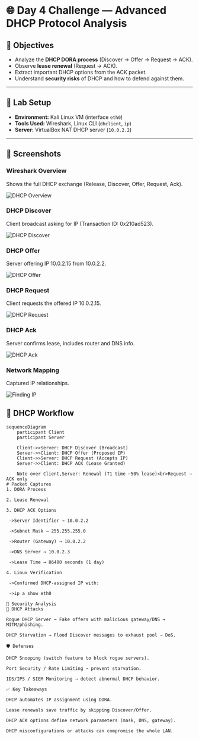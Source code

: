 # 🌐 Day 4 Challenge — Advanced DHCP Protocol Analysis

## 🎯 Objectives
- Analyze the **DHCP DORA process** (Discover → Offer → Request → ACK).  
- Observe **lease renewal** (Request → ACK).  
- Extract important DHCP options from the ACK packet.  
- Understand **security risks** of DHCP and how to defend against them.  

---

## 🧪 Lab Setup
- **Environment:** Kali Linux VM (interface `eth0`)  
- **Tools Used:** Wireshark, Linux CLI (`dhclient`, `ip`)  
- **Server:** VirtualBox NAT DHCP server (`10.0.2.2`)  

---

## 📸 Screenshots

### Wireshark Overview
Shows the full DHCP exchange (Release, Discover, Offer, Request, Ack).

![DHCP Overview](screenshots/dhcp_overview.png)

### DHCP Discover
Client broadcast asking for IP (Transaction ID: 0x210ad523).

![DHCP Discover](screenshots/dhcp_discover.png)

### DHCP Offer
Server offering IP 10.0.2.15 from 10.0.2.2.

![DHCP Offer](screenshots/dhcp_offer.png)

### DHCP Request
Client requests the offered IP 10.0.2.15.

![DHCP Request](screenshots/dhcp_request.png)

### DHCP Ack
Server confirms lease, includes router and DNS info.

![DHCP Ack](screenshots/dhcp_ack.png)

### Network Mapping
Captured IP relationships.

![Finding IP](screenshots/finding_ip.png)

## 🔄 DHCP Workflow

```mermaid
sequenceDiagram
    participant Client
    participant Server

    Client->>Server: DHCP Discover (Broadcast)
    Server->>Client: DHCP Offer (Proposed IP)
    Client->>Server: DHCP Request (Accepts IP)
    Server->>Client: DHCP ACK (Lease Granted)

    Note over Client,Server: Renewal (T1 time ~50% lease)<br>Request → ACK only
# Packet Captures
1. DORA Process

2. Lease Renewal

3. DHCP ACK Options

 ->Server Identifier → 10.0.2.2

 ->Subnet Mask → 255.255.255.0

 ->Router (Gateway) → 10.0.2.2

 ->DNS Server → 10.0.2.3

 ->Lease Time → 86400 seconds (1 day)

4. Linux Verification

 ->Confirmed DHCP-assigned IP with:

 ->ip a show eth0

🔐 Security Analysis
🚨 DHCP Attacks

Rogue DHCP Server → Fake offers with malicious gateway/DNS → MITM/phishing.

DHCP Starvation → Flood Discover messages to exhaust pool → DoS.

🛡️ Defenses

DHCP Snooping (switch feature to block rogue servers).

Port Security / Rate Limiting → prevent starvation.

IDS/IPS / SIEM Monitoring → detect abnormal DHCP behavior.

✅ Key Takeaways

DHCP automates IP assignment using DORA.

Lease renewals save traffic by skipping Discover/Offer.

DHCP ACK options define network parameters (mask, DNS, gateway).

DHCP misconfigurations or attacks can compromise the whole LAN.
